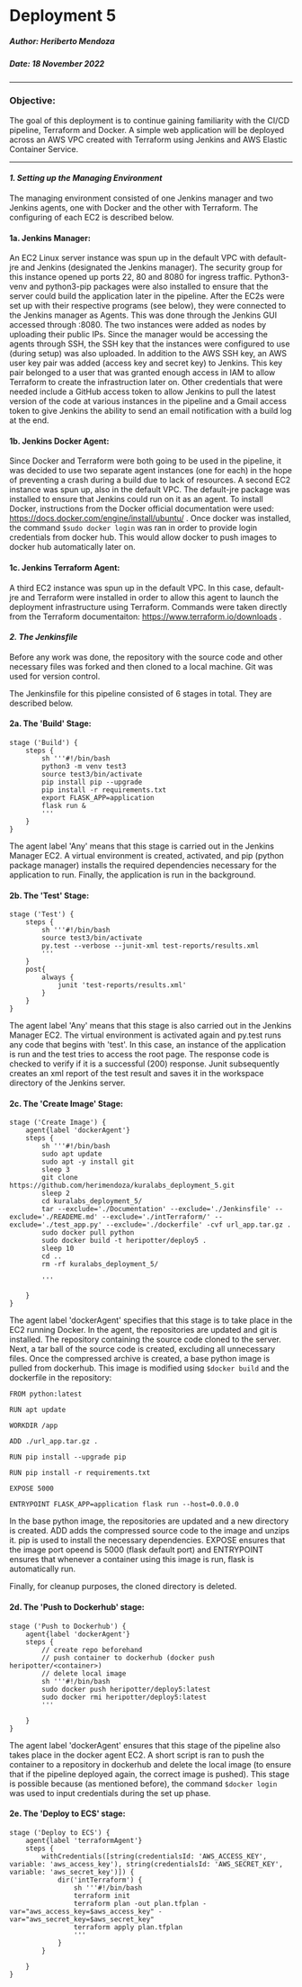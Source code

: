# **Deployment 5**

##### **Author: Heriberto Mendoza**

##### **Date: 18 November 2022**

---

### **Objective:**

The goal of this deployment is to continue gaining familiarity with the CI/CD pipeline, Terraform and Docker. A simple web application will be deployed across an AWS VPC created with Terraform using Jenkins and AWS Elastic Container Service.

---

#### ***1. Setting up the Managing Environment***

The managing environment consisted of one Jenkins manager and two Jenkins agents, one with Docker and the other with Terraform. The configuring of each EC2 is described below.

#### 1a. Jenkins Manager:

An EC2 Linux server instance was spun up in the default VPC with default-jre and Jenkins (designated the Jenkins manager). The security group for this instance opened up ports 22, 80 and 8080 for ingress traffic. Python3-venv and python3-pip packages were also installed to ensure that the server could build the application later in the pipeline. After the EC2s were set up with their respective programs (see below), they were connected to the Jenkins manager as Agents. This was done through the Jenkins GUI accessed through <instance ip>:8080. The two instances were added as nodes by uploading their public IPs. Since the manager would be accessing the agents through SSH, the SSH key that the instances were configured to use (during setup) was also uploaded. In addition to the AWS SSH key, an AWS user key pair was added (access key and secret key) to Jenkins. This key pair belonged to a user that was granted enough access in IAM to allow Terraform to create the infrastruction later on. Other credentials that were needed include a GitHub access token to allow Jenkins to pull the latest version of the code at various instances in the pipeline and a Gmail access token to give Jenkins the ability to send an email notification with a build log at the end.

#### 1b. Jenkins Docker Agent:

Since Docker and Terraform were both going to be used in the pipeline, it was decided to use two separate agent instances (one for each) in the hope of preventing a crash during a build due to lack of resources. A second EC2 instance was spun up, also in the default VPC. The default-jre package was installed to ensure that Jenkins could run on it as an agent. To install Docker, instructions from the Docker official documentation were used: https://docs.docker.com/engine/install/ubuntu/ . Once docker was installed, the command `$sudo docker login` was ran in order to provide login credentials from docker hub. This would allow docker to push images to docker hub automatically later on.

#### 1c. Jenkins Terraform Agent:

A third EC2 instance was spun up in the default VPC. In this case, default-jre and Terraform were installed in order to allow this agent to launch the deployment infrastructure using Terraform. Commands were taken directly from the Terraform documentaiton: https://www.terraform.io/downloads .


#### ***2. The Jenkinsfile***

Before any work was done, the repository with the source code and other necessary files was forked and then cloned to a local machine. Git was used for version control.

The Jenkinsfile for this pipeline consisted of 6 stages in total. They are described below.

#### 2a. The 'Build' Stage:

```console
stage ('Build') {
    steps {
        sh '''#!/bin/bash
        python3 -m venv test3
        source test3/bin/activate
        pip install pip --upgrade
        pip install -r requirements.txt
        export FLASK_APP=application
        flask run &
        '''
    }
}
```

The agent label 'Any' means that this stage is carried out in the Jenkins Manager EC2. A virtual environment is created, activated, and pip (python package manager) installs the required dependencies necessary for the application to run. Finally, the application is run in the background.

#### 2b. The 'Test' Stage:

```console
stage ('Test') {
    steps {
        sh '''#!/bin/bash
        source test3/bin/activate
        py.test --verbose --junit-xml test-reports/results.xml
        '''
    }
    post{
        always {
            junit 'test-reports/results.xml'
        }
    }
}
```

The agent label 'Any' means that this stage is also carried out in the Jenkins Manager EC2. The virtual environment is activated again and py.test runs any code that begins with 'test'. In this case, an instance of the application is run and the test tries to access the root page. The response code is checked to verify if it is a successful (200) response. Junit subsequently creates an xml report of the test result and saves it in the workspace directory of the Jenkins server.

#### 2c. The 'Create Image' Stage:

```console
stage ('Create Image') {
    agent{label 'dockerAgent'}
    steps {
        sh '''#!/bin/bash
        sudo apt update
        sudo apt -y install git
        sleep 3
        git clone https://github.com/herimendoza/kuralabs_deployment_5.git
        sleep 2
        cd kuralabs_deployment_5/
        tar --exclude='./Documentation' --exclude='./Jenkinsfile' --exclude='./READEME.md' --exclude='./intTerraform/' --exclude='./test_app.py' --exclude='./dockerfile' -cvf url_app.tar.gz .
        sudo docker pull python
        sudo docker build -t heripotter/deploy5 .
        sleep 10
        cd ..
        rm -rf kuralabs_deployment_5/

        '''

    }
}
```

The agent label 'dockerAgent' specifies that this stage is to take place in the EC2 running Docker. In the agent, the repositories are updated and git is installed. The repository containing the source code cloned to the server. Next, a tar ball of the source code is created, excluding all unnecessary files. Once the compressed archive is created, a base python image is pulled from dockerhub. This image is modified using `$docker build` and the dockerfile in the repository:

```console
FROM python:latest

RUN apt update

WORKDIR /app

ADD ./url_app.tar.gz .

RUN pip install --upgrade pip

RUN pip install -r requirements.txt

EXPOSE 5000

ENTRYPOINT FLASK_APP=application flask run --host=0.0.0.0
```

In the base python image, the repositories are updated and a new directory is created. ADD adds the compressed source code to the image and unzips it. pip is used to install the necessary dependencies. EXPOSE ensures that the image port opeend is 5000 (flask default port) and ENTRYPOINT ensures that whenever a container using this image is run, flask is automatically run.

Finally, for cleanup purposes, the cloned directory is deleted.

#### 2d. The 'Push to Dockerhub' stage:

```console
stage ('Push to Dockerhub') {
    agent{label 'dockerAgent'}
    steps {
        // create repo beforehand
        // push container to dockerhub (docker push heripotter/<container>)
        // delete local image
        sh '''#!/bin/bash
        sudo docker push heripotter/deploy5:latest
        sudo docker rmi heripotter/deploy5:latest
        '''

    }
}
```

The agent label 'dockerAgent' ensures that this stage of the pipeline also takes place in the docker agent EC2. A short script is ran to push the container to a repository in dockerhub and delete the local image (to ensure that if the pipeline deployed again, the correct image is pushed). This stage is possible because (as mentioned before), the command `$docker login` was used to input credentials during the set up phase.

#### 2e. The 'Deploy to ECS' stage:

```console
stage ('Deploy to ECS') {
    agent{label 'terraformAgent'}
    steps {
        withCredentials([string(credentialsId: 'AWS_ACCESS_KEY', variable: 'aws_access_key'), string(credentialsId: 'AWS_SECRET_KEY', variable: 'aws_secret_key')]) {
            dir('intTerraform') {
                sh '''#!/bin/bash
                terraform init
                terraform plan -out plan.tfplan -var="aws_access_key=$aws_access_key" -var="aws_secret_key=$aws_secret_key"
                terraform apply plan.tfplan
                '''
            }
        }

    }
}
```

